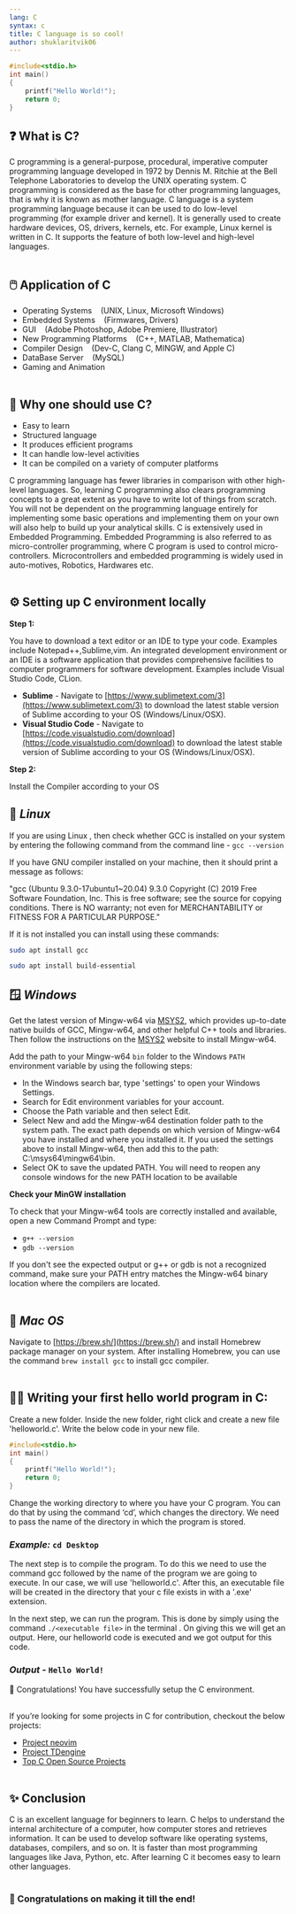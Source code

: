 ```yaml
---
lang: C
syntax: c
title: C language is so cool!
author: shuklaritvik06
---
```


```c
#include<stdio.h>
int main()
{
    printf("Hello World!");
    return 0;
}
```

## ❓ What is C?

C programming is a general-purpose, procedural, imperative computer programming language developed in 1972 by Dennis M. Ritchie at the Bell Telephone Laboratories to develop the UNIX operating system. C programming is considered as the base for other programming languages, that is why it is known as mother language. C language is a system programming language because it can be used to do low-level programming (for example driver and kernel). It is generally used to create hardware devices, OS, drivers, kernels, etc. For example, Linux kernel is written in C. It supports the feature of both low-level and high-level languages.
<br><br>

## 🖱️  Application of C

-   Operating Systems &nbsp; &nbsp;(UNIX, Linux, Microsoft Windows)
-   Embedded Systems &nbsp; &nbsp;(Firmwares, Drivers)
-   GUI &nbsp; &nbsp;(Adobe Photoshop, Adobe Premiere, Illustrator)
-   New Programming Platforms &nbsp; &nbsp;(C++, MATLAB, Mathematica)
-   Compiler Design &nbsp; &nbsp;(Dev-C, Clang C, MINGW, and Apple C)
-   DataBase Server &nbsp; &nbsp;(MySQL)
-   Gaming and Animation
<br><br>

## 🤔 Why one should use C?

-   Easy to learn
-   Structured language
-   It produces efficient programs
-   It can handle low-level activities
-   It can be compiled on a variety of computer platforms

C programming language has fewer libraries in comparison with other high-level languages. So, learning C programming also clears programming concepts to a great extent as you have to write lot of things from scratch. You will not be dependent on the programming language entirely for implementing some basic operations and implementing them on your own will also help to build up your analytical skills. C is extensively used in Embedded Programming. Embedded Programming is also referred to as micro-controller programming, where C program is used to control micro-controllers. Microcontrollers and embedded programming is widely used in auto-motives, Robotics, Hardwares etc.
<br><br>

## ⚙️ Setting up C environment locally

**Step 1:**

You have to download a text editor or an IDE to type your code. Examples include Notepad++,Sublime,vim. An integrated development environment or an IDE is a software application that provides comprehensive facilities to computer programmers for software development. Examples include Visual Studio Code, CLion.

-   **Sublime** - Navigate to [https://www.sublimetext.com/3](https://www.sublimetext.com/3) to download the latest stable version of Sublime according to your OS (Windows/Linux/OSX).
-   **Visual Studio Code** - Navigate to [https://code.visualstudio.com/download](https://code.visualstudio.com/download) to download the latest stable version of Sublime according to your OS (Windows/Linux/OSX).

**Step 2:**

Install the Compiler according to your OS

## 🐧 *Linux*

If you are using Linux , then check whether GCC is installed on your system by entering the following command from the command line - `gcc --version`

If you have GNU compiler installed on your machine, then it should print a message as follows:

"gcc (Ubuntu 9.3.0-17ubuntu1~20.04) 9.3.0 Copyright (C) 2019 Free Software Foundation, Inc.
This is free software; see the source for copying conditions. There is NO
warranty; not even for MERCHANTABILITY or FITNESS FOR A PARTICULAR PURPOSE."

If it is not installed you can install using these commands:

```bash
sudo apt install gcc
```

```bash
sudo apt install build-essential
```

## 🪟 *Windows*

Get the latest version of Mingw-w64 via [MSYS2](https://www.msys2.org/), which provides up-to-date native builds of GCC, Mingw-w64, and other helpful C++ tools and libraries. Then follow the instructions on the [MSYS2](https://www.msys2.org/) website to install Mingw-w64.

Add the path to your Mingw-w64 `bin` folder to the Windows `PATH` environment variable by using the following steps:

-   In the Windows search bar, type 'settings' to open your Windows Settings.
-   Search for Edit environment variables for your account.
-   Choose the Path variable and then select Edit.
-   Select New and add the Mingw-w64 destination folder path to the system path. The exact path depends on which version of Mingw-w64 you have installed and where you installed it. If you used the settings above to install Mingw-w64, then add this to the path: C:\msys64\mingw64\bin.
-   Select OK to save the updated PATH. You will need to reopen any console windows for the new PATH location to be available

**Check your MinGW installation**

To check that your Mingw-w64 tools are correctly installed and available, open a new Command Prompt and type:

-   `g++ --version`
-   `gdb --version`

If you don't see the expected output or g++ or gdb is not a recognized command, make sure your PATH entry matches the Mingw-w64 binary location where the compilers are located.
<br><br>

## 🍎 *Mac OS*

Navigate to [https://brew.sh/](https://brew.sh/) and install Homebrew package manager on your system. After installing Homebrew, you can use the command `brew install gcc` to install gcc compiler.
<br><br>

## 👨‍💻 **Writing your first hello world program in C:**

Create a new folder. Inside the new folder, right click and create a new file 'helloworld.c'. Write the below code in your new file.

```c
#include<stdio.h>
int main()
{
    printf("Hello World!");
    return 0;
}
```

Change the working directory to where you have your C program. You can do that by using the command ‘cd’, which changes the directory. We need to pass the name of the directory in which the program is stored.

### *Example:* `cd Desktop`

The next step is to compile the program. To do this we need to use the command gcc followed by the name of the program we are going to execute. In our case, we will use 'helloworld.c'. After this, an executable file will be created in the directory that your c file exists in with a '.exe' extension.

In the next step, we can run the program. This is done by simply using the command `./<executable file>` in the terminal . On giving this we will get an output. Here, our helloworld code is executed and we got output for this code.

### *Output -* `Hello World!`

 🎉 Congratulations! You have successfully setup the C environment.
 <br><br>

If you’re looking for some projects in C for contribution, checkout the below projects:

-   [Project neovim](https://github.com/neovim/neovim)
-   [Project TDengine](https://github.com/taosdata/TDengine)
-   [Top C Open Source Projects](https://github.com/trending/c)
<br><br>

## ✨ Conclusion

C is an excellent language for beginners to learn. C helps to understand the internal architecture of a computer, how computer stores and retrieves information. It can be used to develop software like operating systems, databases, compilers, and so on. It is faster than most programming languages like Java, Python, etc. After learning C it becomes easy to learn other languages.
<br><br>
### 🤗 Congratulations on making it till the end!
